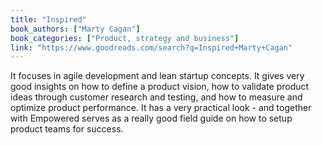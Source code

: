 ```yaml
---
title: "Inspired"
book_authors: ["Marty Cagan"]
book_categories: ["Product, strategy and business"]
link: "https://www.goodreads.com/search?q=Inspired+Marty+Cagan"
---
```


It focuses in agile development and lean startup concepts. It gives very good insights on how to define a product vision, how to validate product ideas through customer research and testing, and how to measure and optimize product performance. It has a very practical look - and together with Empowered serves as a really good field guide on how to setup product teams for success.